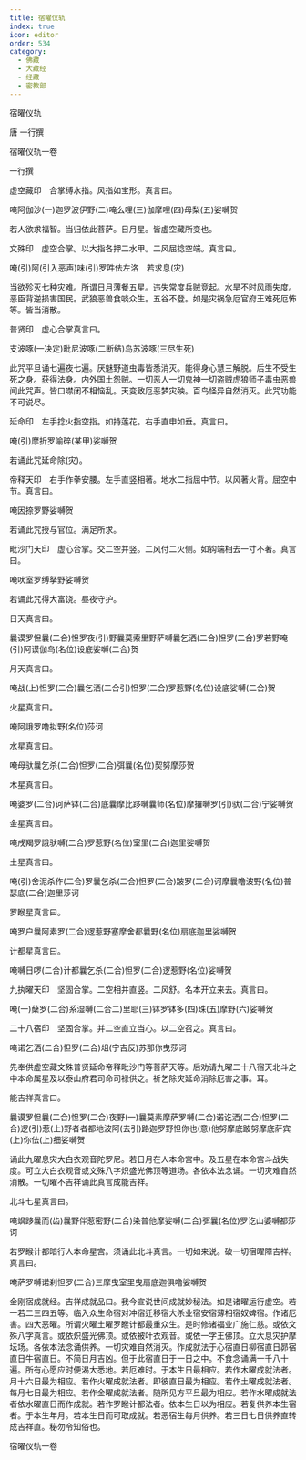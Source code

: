 ```yaml
---
title: 宿曜仪轨
index: true
icon: editor
order: 534
category:
  - 佛藏
  - 大藏经
  - 经藏
  - 密教部
---
```


宿曜仪轨  

唐 一行撰  

宿曜仪轨一卷  

一行撰  

虚空藏印　合掌缚水指。风指如宝形。真言曰。  

唵阿伽沙(一)迦罗波伊野(二)唵么哩(三)伽摩哩(四)母梨(五)娑嚩贺  

若人欲求福智。当归依此菩萨。日月星。皆虚空藏所变也。  

文殊印　虚空合掌。以大指各押二水甲。二风屈捻空端。真言曰。  

唵(引)阿(引入恶声)味(引)罗吽佉左洛　若求息(灾)  

当欲殄灭七种灾难。所谓日月薄餐五星。违失常度兵贼竞起。水旱不时风雨失度。恶臣背逆损害国民。武狼恶兽食啖众生。五谷不登。如是灾祸急厄官府王难死厄怖等。皆当消散。  

普贤印　虚心合掌真言曰。  

支波啄(一决定)毗尼波啄(二断结)鸟苏波啄(三尽生死)  

此咒平旦诵七遍夜七遍。厌魅野道虫毒皆悉消灭。能得身心慧三解脱。后生不受生死之身。获得法身。内外国土怨贼。一切恶人一切鬼神一切盗贼虎狼师子毒虫恶兽闻此咒声。皆口噤闭不相恼乱。天变致厄恶梦灾殃。百鸟怪异自然消灭。此咒功能不可说尽。  

延命印　左手捻火指空指。如持莲花。右手直申如垂。真言曰。  

唵(引)摩折罗喻碎(某甲)娑嚩贺  

若诵此咒延命除(灾)。  

帝释天印　右手作拳安腰。左手直竖相著。地水二指屈中节。以风著火背。屈空中节。真言曰。  

唵因捺罗野娑嚩贺  

若诵此咒授与官位。满足所求。  

毗沙门天印　虚心合掌。交二空并竖。二风付二火侧。如钩端相去一寸不著。真言曰。  

唵吠室罗缚拏野娑嚩贺  

若诵此咒得大富饶。昼夜守护。  

日天真言曰。  

曩谟罗怛曩(二合)怛罗夜(引)野曩莫索里野萨嚩曩乞洒(二合)怛罗(二合)罗若野唵(引)阿谟伽乌(名位)设底娑嚩(二合)贺  

月天真言曰。  

唵战(上)怛罗(二合)曩乞洒(二合引)怛罗(二合)罗惹野(名位)设底娑嚩(二合)贺  

火星真言曰。  

唵阿誐罗噜拟野(名位)莎诃  

水星真言曰。  

唵母驮曩乞杀(二合)怛罗(二合)弭曩(名位)契努摩莎贺  

木星真言曰。  

唵婆罗(二合)诃萨钵(二合)底曩摩比跢嚩曩师(名位)摩攞嚩罗(引)驮(二合)宁娑嚩贺  

金星真言曰。  

唵戌羯罗誐驮嚩(二合)罗惹野(名位)室里(二合)迦里娑嚩贺  

土星真言曰。  

唵(引)舍泥杀作(二合)罗曩乞杀(二合)怛罗(二合)跛罗(二合)诃摩曩噜波野(名位)普瑟底(二合)迦里莎诃  

罗睺星真言曰。  

唵罗户曩阿素罗(二合)逻惹野塞摩舍都曩野(名位)扇底迦里娑嚩贺  

计都星真言曰。  

唵嚩日啰(二合)计都曩乞杀(二合)怛罗(二合)逻惹野(名位)娑嚩贺  

九执曜天印　坚固合掌。二空相并直竖。二风舒。名本开立来去。真言曰。  

唵(一)蘖罗(二合)系湿嚩(二合二)里耶(三)钵罗钵多(四)珠(五)摩野(六)娑嚩贺  

二十八宿印　坚固合掌。并二空直立当心。以二空召之。真言曰。  

唵诺乞洒(二合)怛罗(二合)俎(宁吉反)苏那你曳莎诃  

先奉供虚空藏文殊普贤延命帝释毗沙门等菩萨天等。后劝请九曜二十八宿天北斗之中本命属星及以泰山府君司命司禄供之。祈乞除灾延命消除厄害之事。耳。  

能吉祥真言曰。  

曩谟罗怛曩(二合)怛罗(二合)夜野(一)曩莫素摩萨罗嚩(二合)诺讫洒(二合)怛罗(二合)逻(引)惹(上)野者者都地波阿(去引)路迦罗野怛你也(意)他努摩底跛努摩底萨宾(上)你佉(上)细娑嚩贺  

诵此九曜息灾大白衣观音陀罗尼。若日月在人本命宫中。及五星在本命宫斗战失度。可立大白衣观音或文殊八字炽盛光佛顶等道场。各依本法念诵。一切灾难自然消散。一切曜不吉祥诵此真言成能吉祥。  

北斗七星真言曰。  

唵飒跢曩而(齿)曩野伴惹密野(二合)染普他摩娑嚩(二合)弭曩(名位)罗讫山婆嚩都莎诃  

若罗睺计都暗行人本命星宫。须诵此北斗真言。一切如来说。破一切宿曜障吉祥。真言曰。  

唵萨罗嚩诺刹怛罗(二合)三摩曳室里曳扇底迦俱噜娑嚩贺  

金刚宿成就经。吉祥成就品曰。我今宣说世间成就妙秘法。如是诸曜运行虚空。若一若二三四五等。临入众生命宿对冲宿迁移宿大杀业宿安宿薄相宿奴婢宿。作诸厄害。四大恶曜。所谓火曜土曜罗睺计都最重众生。是时修诸福业广施仁慈。或依文殊八字真言。或依炽盛光佛顶。或依被叶衣观音。或依一字王佛顶。立大息灾护摩坛场。各依本法念诵供养。一切灾难自然消灭。作成就法于心宿直日柳宿直日昴宿直日牛宿直日。不简日月吉凶。但于此宿直日于一日之中。不食念诵满一千八十遍。所有心愿应时便渴大悉地。若厄难时。于本生日最相应。若作木曜成就法者。月十六日最为相应。若作火曜成就法者。即彼直日最为相应。若作土曜成就法者。每月七日最为相应。若作金曜成就法者。随所见方平旦最为相应。若作水曜成就法者依水曜直日而作成就。若作罗睺计都法者。依本生日以为相应。若复供养本生宿者。于本生年月。若本生日而可取成就。若恶宿生每月供养。若三日七日供养直转成吉祥直。秘勿令知俗也。  

宿曜仪轨一卷  
